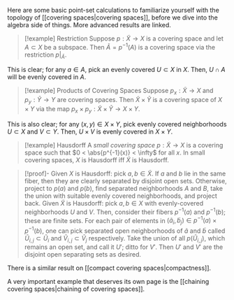 Here are some basic point-set calculations to familiarize yourself with the topology of [[covering spaces|covering spaces]], before we dive into the algebra side of things. More advanced results are linked.

> [!example] Restriction
 Suppose $p:\tilde{X} \to X$ is a covering space and let $A\subset X$ be a subspace. Then $\tilde{A} = p^{-1}(A)$ is a covering space via the restriction $p|_{\tilde{A}}$. 

 This is clear; for any $a\in A$, pick an evenly covered $U\subset X$ in $X$. Then, $U\cap A$ will be evenly covered in $A$. 
 
> [!example] Products of Covering Spaces
 Suppose $p_x: \tilde{X}\to X$ and $p_y : \tilde{Y}\to Y$ are covering spaces. Then $\tilde{X}\times \tilde{Y}$ is a covering space of $X\times Y$ via the map $p_x\times p_y: \tilde{X}\times \tilde{Y}\to X\times Y$. 

 This is also clear; for any $(x,y)\in X\times Y$, pick evenly covered neighborhoods $U\subset X$ and $V\subset Y$. Then, $U\times V$ is evenly covered in $X\times Y$. 
 
> [!example] Hausdorff
 A *small covering space* $p : \tilde{X}\to X$ is a covering space such that $0 < \abs{p^{-1}(x)} < \infty$ for all $x$. In small covering spaces, $X$ is Hausdorff iff $\tilde{X}$ is Hausdorff. 

> [!proof]-
 Given $X$ is Hausdorff: pick $a,b\in \tilde{X}$. If $a$ and $b$ lie in the same fiber, then they are clearly separated by disjoint open sets. Otherwise, project to $p(a)$ and $p(b)$, find separated neighborhoods $A$ and $B$, take the union with suitable evenly covered neighborhoods, and project back. Given $\tilde{X}$ is Hausdorff: pick $a,b\in X$ with evenly-covered neighborhoods $U$ and $V$. Then, consider their fibers $p^{-1}(a)$ and $p^{-1}(b)$; these are finite sets. For each pair of elements in $(\tilde{a}_i, \tilde{b}_j) \in p^{-1}(a)\times p^{-1}(b)$, one can pick separated open neighborhoods of $\tilde{a}$ and $\tilde{b}$ called $\tilde{U}_{i,j} \subset \tilde{U}_i$ and $\tilde{V}_{i,j} \subset \tilde{V}_j$ respectively. Take the union of all $p\left(\tilde{U}_{i,j}\right)$, which remains an open set, and call it $U'$; ditto for $V'$. Then $U'$ and $V'$ are the disjoint open separating sets as desired. 

There is a similar result on [[compact covering spaces|compactness]].

A very important example that deserves its own page is the [[chaining covering spaces|chaining of covering spaces]].